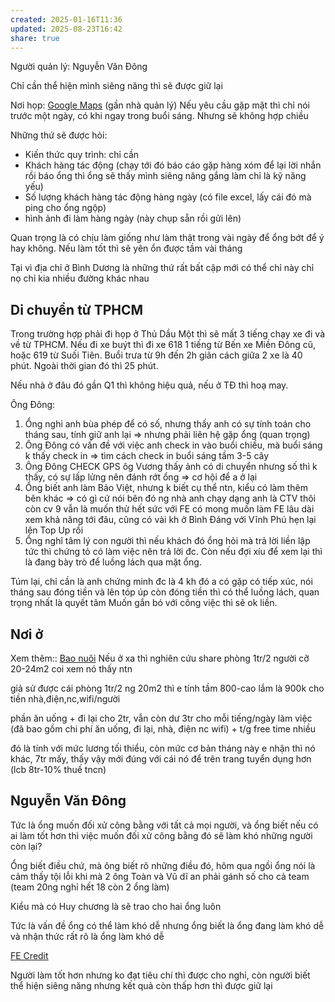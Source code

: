 ```yaml
---
created: 2025-01-16T11:36
updated: 2025-08-23T16:42
share: true
---
```

Người quản lý: Nguyễn Văn Đông

Chỉ cần thể hiện mình siêng năng thì sẽ được giữ lại

Nơi họp: [Google Maps](https://maps.app.goo.gl/4X2pncVTWanQU8vb7) (gần nhà quản lý)
Nếu yêu cầu gặp mặt thì chỉ nói trước một ngày, có khi ngay trong buổi sáng. Nhưng sẽ không hợp chiều

Những thứ sẽ được hỏi:
- Kiến thức quy trình: chỉ cần 
- Khách hàng tác động (chạy tới đó báo cáo gặp hàng xóm để lại lời nhắn rồi báo ổng thì ổng sẽ thấy mình siêng năng gắng làm chỉ là kỹ năng yếu)
- Số lượng khách hàng tác động hàng ngày (có file excel, lấy cái đó mà ping cho ổng ngộp)
- hình ảnh đi làm hàng ngày (này chụp sẵn rồi gửi lên)

Quan trọng là có chịu làm giống như làm thật trong vài ngày để ổng bớt để ý hay không. Nếu làm tốt thì sẽ yên ổn được tầm vài tháng

Tại vì địa chỉ ở Bình Dương là những thứ rất bất cập mới có thể chỉ này chỉ nọ chỉ kia nhiều đường khác nhau

## Di chuyển từ TPHCM
Trong trường hợp phải đi họp ở Thủ Dầu Một thì sẽ mất 3 tiếng chạy xe đi và về từ TPHCM. Nếu đi xe buýt thì đi xe 618 1 tiếng từ Bến xe Miền Đông cũ, hoặc 619 từ Suối Tiên. Buổi trưa từ 9h đến 2h giãn cách giữa 2 xe là 40 phút. Ngoài thời gian đó thì 25 phút.

Nếu nhà ở đâu đó gần Q1 thì không hiệu quả, nếu ở TĐ thì hoạ may. 

Ông Đông:
1. Ổng nghi anh bùa phép để có số, nhưng thấy anh có sự tính toán cho tháng sau, tính giữ anh lại => nhưng phải liên hệ gặp ổng (quan trọng) 
2. Ông Đông có vấn đề với việc anh check in vào buổi chiều, mà buổi sáng k thấy check in => tìm cách check in buổi sáng tầm 3-5 cây
3. Ông Đông CHECK GPS ôg Vương thấy ảnh có di chuyển nhưng số thì k thấy, có sự lấp lửng nên đánh rớt ổng => cơ hội để a ở lại
4. Ổng biết anh làm Bảo Việt, nhưng k biết cụ thể ntn, kiểu có làm thêm bên khác => có gì cứ nói bên đó ng nhà anh chạy dạng anh là CTV thôi còn cv 9 vẫn là muốn thử hết sức với FE có mong muốn làm FE lâu dài xem khả năng tới đâu, cũng có vài kh ở Bình Đáng với Vĩnh Phú hẹn lại lên Top Up rồi
5. Ổng nghĩ tâm lý con người thì nếu khách đó ổng hỏi mà trả lời liền lập tức thì chứng tỏ có làm việc nên trả lời đc. Còn nếu đợi xíu để xem lại thì là đang bày trò để luồng lách qua mặt ổng. 

Túm lại, chỉ cần là anh chứng minh đc là 4 kh đó a có gặp có tiếp xúc, nói tháng sau đóng tiền và lên tóp úp còn đóng tiền thì có thể luồng lách, quan trọng nhất là quyết tâm Muốn gắn bó với công việc thì sẽ ok liền.

## Nơi ở
Xem thêm:: [Bao nuôi](../../../../../../%F0%9F%93%9CT%C3%A0i%20nguy%C3%AAn/Qu%C3%A0%20t%E1%BA%B7ng/Bao%20nu%C3%B4i/index.md)
Nếu ở xa thì nghiên cứu share phòng 1tr/2 người cỡ 20-24m2 coi xem nó thấy ntn

giả sử được cái phòng 1tr/2 ng 20m2 thì e tính tầm 800-cao lắm là 900k cho tiền nhà,điện,nc,wifi/người

phần ăn uống + đi lại cho 2tr, vẫn còn dư 3tr cho mỗi tiếng/ngày làm việc (đã bao gồm chi phí ăn uống, đi lại, nhà, điện nc wifi) + t/g free time nhiều

đó là tính với mức lương tối thiểu, còn mức cơ bản tháng này e nhận thì nó khác, 7tr mấy, thấy vậy mới đúng với cái nó để trên trang tuyển dụng hơn (lcb 8tr-10% thuế tncn)

## Nguyễn Văn Đông
Tức là ổng muốn đối xử công bằng với tất cả mọi người, và ổng biết nếu có ai làm tốt hơn thì việc muốn đối xử công bằng đó sẽ làm khó những người còn lại?

Ổng biết điều chứ, mà ông biết rõ những điều đó, hôm qua ngồi ổng nói là cảm thấy tội lỗi khi mà 2 ông Toàn và Vũ dĩ an phải gánh số cho cả team (team 20ng nghỉ hết 18 còn 2 ổng làm)

Kiểu mà có Huy chương là sẽ trao cho hai ổng luôn

Tức là vấn đề ổng có thể làm khó dễ nhưng ổng biết là ổng đang làm khó dễ và nhận thức rất rõ là ổng làm khó dễ

[FE Credit](%F0%9F%93%90D%E1%BB%B1%20%C3%A1n/Ch%E1%BA%A1y%20ch%E1%BB%89%20ti%C3%AAu/Ng%C6%B0%E1%BB%9Di%20th%E1%BB%A5%20h%C6%B0%E1%BB%9Fng/B%C3%A1o%20c%C3%A1o/FE%20Credit.md)

Người làm tốt hơn nhưng ko đạt tiêu chí thì được cho nghỉ, còn người biết thể hiện siêng năng nhưng kết quả còn thấp hơn thì được giữ lại 
